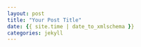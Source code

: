 ```yaml
---
layout: post
title: "Your Post Title"
date: {{ site.time | date_to_xmlschema }}
categories: jekyll
---
```

